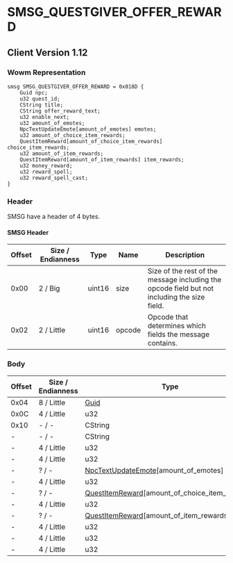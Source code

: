 # SMSG_QUESTGIVER_OFFER_REWARD
## Client Version 1.12

### Wowm Representation
```rust,ignore
smsg SMSG_QUESTGIVER_OFFER_REWARD = 0x018D {
    Guid npc;
    u32 quest_id;
    CString title;
    CString offer_reward_text;
    u32 enable_next;
    u32 amount_of_emotes;
    NpcTextUpdateEmote[amount_of_emotes] emotes;
    u32 amount_of_choice_item_rewards;
    QuestItemReward[amount_of_choice_item_rewards] choice_item_rewards;
    u32 amount_of_item_rewards;
    QuestItemReward[amount_of_item_rewards] item_rewards;
    u32 money_reward;
    u32 reward_spell;
    u32 reward_spell_cast;
}
```
### Header
SMSG have a header of 4 bytes.

#### SMSG Header
| Offset | Size / Endianness | Type   | Name   | Description |
| ------ | ----------------- | ------ | ------ | ----------- |
| 0x00   | 2 / Big           | uint16 | size   | Size of the rest of the message including the opcode field but not including the size field.|
| 0x02   | 2 / Little        | uint16 | opcode | Opcode that determines which fields the message contains.|
### Body
| Offset | Size / Endianness | Type | Name | Description |
| ------ | ----------------- | ---- | ---- | ----------- |
| 0x04 | 8 / Little | [Guid](../spec/packed-guid.md) | npc |  |
| 0x0C | 4 / Little | u32 | quest_id |  |
| 0x10 | - / - | CString | title |  |
| - | - / - | CString | offer_reward_text |  |
| - | 4 / Little | u32 | enable_next |  |
| - | 4 / Little | u32 | amount_of_emotes |  |
| - | ? / - | [NpcTextUpdateEmote](npctextupdateemote.md)[amount_of_emotes] | emotes |  |
| - | 4 / Little | u32 | amount_of_choice_item_rewards |  |
| - | ? / - | [QuestItemReward](questitemreward.md)[amount_of_choice_item_rewards] | choice_item_rewards |  |
| - | 4 / Little | u32 | amount_of_item_rewards |  |
| - | ? / - | [QuestItemReward](questitemreward.md)[amount_of_item_rewards] | item_rewards |  |
| - | 4 / Little | u32 | money_reward |  |
| - | 4 / Little | u32 | reward_spell |  |
| - | 4 / Little | u32 | reward_spell_cast |  |
